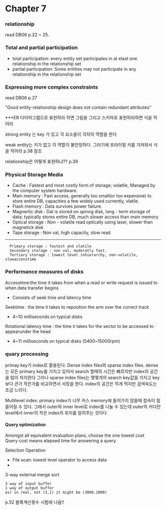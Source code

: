 
# Chapter 7

### relationship

  read DB06 p.22 ~ 25.

### Total and partial participation
  - total participation: every entity set participates in at elast one relationship in the relationship set
  - partial participation: Some entities may not participate in any relationship in the relationship set

### Expressing more complex constraints

  read DB06 p.27


"Good entity-relationship design does not contain redundant attributes"

***ER 다이아그램으로 표현하라 하면 그림을 그리고 스키마로 표현하라하면 식을 적어라

strong entity 는 key 가 있고 각 요소들이 각자의 역할을 한다 

weak entity는 키가 없고 각 역할이 불안정하다. 그러기에 프라이멀 키를 가져와서 식을 적어라 p.38 참조

relationship은 어떻게 표현하냐?? p.39

### Physical Storage Media 
  - Cache : Fastest and most costly form of storage; volatile, Managed by the computer system hardware.
  - Main memory : Fast access, generally too small(or too expensive) to store entire DB, capacities a few widely used currently, vlatile.
  - Flash memory : Data survives power failure.
  - Magnertic disk : Dat is stored on spinng disk, long - term storage of data; typically stores entire DB, much slower access than main memory
  - Optical storage : Non - volatile read optically using laser, slower than magnetick disk
  - Tape storage : Non val, high capacity, slow read
---
```
  Primary storage : fastest and vlatile
  Secondary storage : non val, moderatly fast.
  Tertiary storage : lowest level inhierarchy, non-volatile, slowaccesstime
```
### Performance measures of disks  
Accesstime:the time it takes from when a read or write request is issued to when data transfer begins  
- Consists of seek time and latency time  

Seektime : the time it takes to reposition the arm over the correct track
- 4~10 milliseconds on typical disks

Rotational latency time : the time it takes for the sector to be accessed to appearunder the head  
- 4~11 milliseconds on typical disks (5400~15000rpm)


### quary processing   
  primay key가 index로 활용된다. 
  Dense index files와 sparse index files. dense는 모든 primary key를 가지고 있어서 search 할때의 시간은 빠르지만 index의 공간을 많이 차지한다
  그러나 sparse index files는 몇몇개의 search key값을 가지고 key보다 큰가 작은가를 비교하면서 서칭을 한다. index의 공간은 적게 먹지만 검색속도는 조금 느리다.

  Multilevel index: primary index가 너무 커스 memory에 들어가지 않을때 접속이 힘들어질 수 있다. 그래서 outer와 inner level로 index를 나눌 수 있는데
  outer의 커다란 level에서 inner의 작은 index의 위치를 알려주는 것이다

  #### Query optimization
  Amongst all equivalent evaluation plans, choose the one lowest cost  
  Query cost means elapsed time for answering a query.  

  Selection Operation  
      
  - File scan: lowest level operator to access data  
  -   
      

   3-way external merge sort  
   
    3 way of input buffer   
    1 way of output buffer
    ex) in real, not (3,1) it might be (3000.1000)

  p.52 블록계산횟수 시험에 나옴!!
  
    
  

